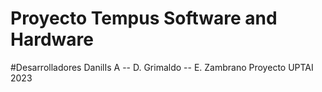 # Proyecto Tempus Software and Hardware
#Desarrolladores DanilIs A -- D. Grimaldo -- E. Zambrano
Proyecto UPTAI 2023
